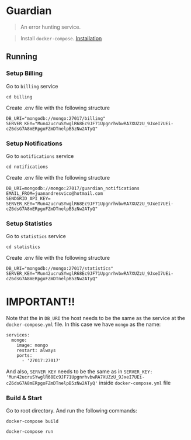 # Guardian

> An error hunting service.

> Install `docker-compose`. [Installation](https://docs.docker.com/compose/install/)

## Running

### Setup Billing

Go to `billing` service

```
cd billing
```

Create .env file with the following structure

```
DB_URI="mongodb://mongo:27017/billing"
SERVER_KEY="Mun42ucruSYwglR68Ec9JF71UpgnrhvbwRA7XUZzU_9JxeI7UEi-cZ6dsG7A8mERpgoFZmDTnelpB5zNw2ATyQ"
```

### Setup Notifications

Go to `notifications` service

```
cd notifications
```

Create .env file with the following structure

```
DB_URI=mongodb://mongo:27017/guardian_notifications
EMAIL_FROM=juanandresvico@hotmail.com
SENDGRID_API_KEY=
SERVER_KEY="Mun42ucruSYwglR68Ec9JF71UpgnrhvbwRA7XUZzU_9JxeI7UEi-cZ6dsG7A8mERpgoFZmDTnelpB5zNw2ATyQ"
```

### Setup Statistics

Go to `statistics` service

```
cd statistics
```

Create .env file with the following structure

```
DB_URI="mongodb://mongo:27017/statistics"
SERVER_KEY="Mun42ucruSYwglR68Ec9JF71UpgnrhvbwRA7XUZzU_9JxeI7UEi-cZ6dsG7A8mERpgoFZmDTnelpB5zNw2ATyQ"
```

# IMPORTANT!!

Note that the in `DB_URI` the host needs to be the same as the service at the `docker-compose.yml` file.
In this case we have `mongo` as the name:

```
services:
  mongo:
    image: mongo
    restart: always
    ports:
      - '27017:27017'
```

And also, `SERVER_KEY` needs to be the same as in `SERVER_KEY: 'Mun42ucruSYwglR68Ec9JF71UpgnrhvbwRA7XUZzU_9JxeI7UEi-cZ6dsG7A8mERpgoFZmDTnelpB5zNw2ATyQ'`
inside `docker-compose.yml` file

### Build & Start

Go to root directory. And run the following commands:

```
docker-compose build

docker-compose run
```
